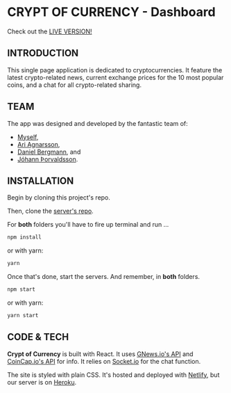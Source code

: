 # CRYPT OF CURRENCY - Dashboard

Check out the [LIVE VERSION!](https://thecrypt.netlify.com)

 ## INTRODUCTION

 This single page application is dedicated to cryptocurrencies. It feature the latest crypto-related news, current exchange prices for the 10 most popular coins, and a chat for all crypto-related sharing. 

 ## TEAM

 The app was designed and developed by the fantastic team of:
* [Myself](https://github.com/gvestmann),
* [Ari Agnarsson](https://github.com/Aridaniel), 
* [Daniel Bergmann](https://github.com/daniel-bergmann), and
* [Jóhann Þorvaldsson](https://github.com/johannTor). 

## INSTALLATION

Begin by cloning this project's repo.


Then, clone the [server's repo](https://github.com/johannTor/crypt_chat_server).


For **both** folders you'll have to  fire up terminal and run ...

 ```bash
 npm install
 ```

 or with yarn:

  ```bash
 yarn
 ```

Once that's done, start the servers. And remember, in **both** folders.

 ```bash
 npm start
 ```

 or with yarn:

  ```bash
 yarn start
 ```

 ## CODE & TECH

**Crypt of Currency** is built with React. It uses [GNews.io's API](https://gnews.io) and [CoinCap.io's API](https://coincap.io) for info. It relies on [Socket.io](https://socket.io) for the chat function.

The site is styled with plain CSS. It's hosted and deployed with [Netlify](https://netlify.app), but our server is on [Heroku](https://www.heroku.com). 